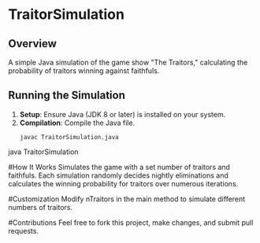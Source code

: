 # TraitorSimulation

## Overview
A simple Java simulation of the game show "The Traitors," calculating the probability of traitors winning against faithfuls.

## Running the Simulation
1. **Setup**: Ensure Java (JDK 8 or later) is installed on your system.
2. **Compilation**: Compile the Java file.
   ```shell
   javac TraitorSimulation.java
java TraitorSimulation

#How It Works
Simulates the game with a set number of traitors and faithfuls. Each simulation randomly decides nightly eliminations and calculates the winning probability for traitors over numerous iterations.

#Customization
Modify nTraitors in the main method to simulate different numbers of traitors.

#Contributions
Feel free to fork this project, make changes, and submit pull requests.

